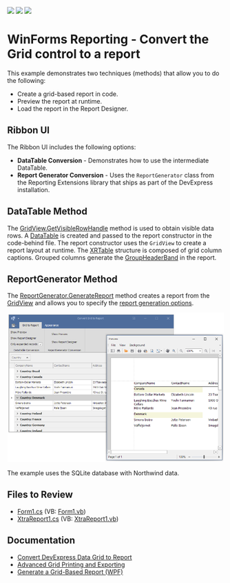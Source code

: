 <!-- default badges list -->
![](https://img.shields.io/endpoint?url=https://codecentral.devexpress.com/api/v1/VersionRange/128599091/2023.1)
[![](https://img.shields.io/badge/Open_in_DevExpress_Support_Center-FF7200?style=flat-square&logo=DevExpress&logoColor=white)](https://supportcenter.devexpress.com/ticket/details/E108)
[![](https://img.shields.io/badge/📖_How_to_use_DevExpress_Examples-e9f6fc?style=flat-square)](https://docs.devexpress.com/GeneralInformation/403183)
<!-- default badges end -->
# WinForms Reporting - Convert the Grid control to a report

This example demonstrates two techniques (methods) that allow you to do the following:

* Create a grid-based report in code.
* Preview the report at runtime.
* Load the report in the Report Designer.

## Ribbon UI

The Ribbon UI includes the following options:

* **DataTable Conversion** - Demonstrates how to use the intermediate DataTable.
* **Report Generator Conversion** - Uses the `ReportGenerator` class from the Reporting Extensions library that ships as part of the DevExpress installation. 


## DataTable Method

The [GridView.GetVisibleRowHandle](https://docs.devexpress.com/WindowsForms/DevExpress.XtraGrid.Views.Grid.GridView.GetVisibleRowHandle(System.Int32)) method is used to obtain visible data rows. A [DataTable](https://docs.microsoft.com/en-us/dotnet/api/system.data.datatable) is created and passed to the report constructor in the code-behind file. The report constructor uses the `GridView` to create a report layout at runtime. The [XRTable](https://docs.devexpress.com/XtraReports/DevExpress.XtraReports.UI.XRTable) structure is composed of grid column captions. Grouped columns generate the [GroupHeaderBand](https://docs.devexpress.com/XtraReports/DevExpress.XtraReports.UI.GroupHeaderBand) in the report.

## ReportGenerator Method

The [ReportGenerator.GenerateReport](https://docs.devexpress.com/XtraReports/DevExpress.XtraReports.ReportGeneration.ReportGenerator.GenerateReport.overloads) method creates a report from the [GridView](https://docs.devexpress.com/WindowsForms/DevExpress.XtraGrid.Views.Grid.GridView) and allows you to specify the 
[report generation options](https://docs.devexpress.com/CoreLibraries/DevExpress.XtraReports.ReportGeneration.ReportGenerationOptions._members).



![Report preview with data from expanded rows in the GridControl](Images/screenshot.png)

The example uses the SQLite database with Northwind data.
 
<!-- default file list -->

## Files to Review

* [Form1.cs](CS/ConvertGridToReportExample/Form1.cs) (VB: [Form1.vb](VB/ConvertGridToReportExample/Form1.vb))
* [XtraReport1.cs](CS/ConvertGridToReportExample/XtraReport1.cs) (VB: [XtraReport1.vb](VB/ConvertGridToReportExample/XtraReport1.vb))

<!-- default file list end -->

## Documentation

- [Convert DevExpress Data Grid to Report](https://docs.devexpress.com/XtraReports/119218/get-started-with-devexpress-reporting/convert-a-devexpress-data-grid-to-a-report)
- [Advanced Grid Printing and Exporting](https://docs.devexpress.com/WindowsForms/114962/controls-and-libraries/data-grid/export-and-printing/advanced-grid-printing-and-exporting)
- [Generate a Grid-Based Report (WPF)](https://docs.devexpress.com/WPF/117300/controls-and-libraries/data-grid/printing-and-exporting/grid-based-report-generation)
